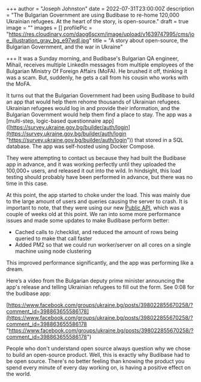 +++
author = "Joseph Johnston"
date = 2022-07-31T23:00:00Z
description = "The Bulgarian Government are using Budibase to re-home 120,000 Ukrainian refugees. At the heart of the story, is open-source."
draft = true
image = ""
images = []
profilePic = "https://res.cloudinary.com/daog6scxm/image/upload/v1639747995/cms/joe_illustration_gray_bg_e97wdl.jpg"
title = "A story about open-source, the Bulgarian Government, and the war in Ukraine"

+++
It was a Sunday morning, and Budibase's Bulgarian QA engineer, Mihail, receives multiple LinkedIn messages from multiple employees of the Bulgarian Ministry Of Foreign Affairs (MoFA). He brushed it off, thinking it was a scam. But, suddenly, he gets a call from his cousin who works with the MoFA.

It turns out that the Bulgarian Government had been using Budibase to build an app that would help them rehome thousands of Ukrainian refugees. Ukrainian refugees would log in and provide their information, and the Bulgarian Government would help them find a place to stay.  The app was a \[multi-step, logic-based questionnaire app\]([https://survey.ukraine.gov.bg/builder/auth/login](https://survey.ukraine.gov.bg/builder/auth/login "https://survey.ukraine.gov.bg/builder/auth/login")) that stored in a SQL database. The app was self-hosted using Docker Compose. 

They were attempting to contact us because they had built the Budibase app in advance, and it was working perfectly until they uploaded the 100,000+ users, and released it out into the wild. In hindsight, this load testing should probably have been performed in advance, but there was no time in this case. 

At this point, the app started to choke under the load. This was mainly due to the large amount of users and queries causing the server to crash. It is important to note, that they were using our new [Public API](https://docs.budibase.com/docs/public-api "public api"), which was a couple of weeks old at this point. We ran into some more performance issues and made some updates to make Budibase perform better:

* Cached calls to /checklist, and reduced the amount of rows being queried to make that call faster
* Added PM2 so that we could run worker/server on all cores on a single machine using node clustering

This improved performance significantly, and the app was performing like a dream. 

Here’s a video from the Bulgarian deputy prime minister announcing the app's release and telling Ukrainian refugees to fill out the form. See 0:08 for the budibase app:

[https://www.facebook.com/groups/ukraine.bg/posts/398022855670258/?comment_id=398863655586178](https://www.facebook.com/groups/ukraine.bg/posts/398022855670258/?comment_id=398863655586178 "https://www.facebook.com/groups/ukraine.bg/posts/398022855670258/?comment_id=398863655586178")

People who don't understand open source always question why we chose to build an open-source product. Well, this is exactly why Budibase had to be open source. There's no better feeling than knowing the product you spend every minute of every day working on, is having a positive effect on the world. 